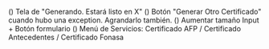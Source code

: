 () Tela de "Generando. Estará listo en X"
() Botón "Generar Otro Certificado" cuando hubo una exception. Agrandarlo también.
() Aumentar tamaño Input + Botón formulario
() Menú de Servicios: Certificado AFP / Certificado Antecedentes / Certificado Fonasa

